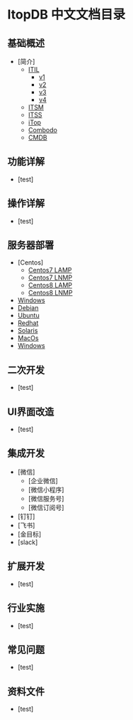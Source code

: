 # ItopDB 中文文档目录



## 基础概述 <a id="base"></a>

- [简介]
  - [ITIL](install/centos/7/lnmp.md)
    - [v1](install/centos/7/lnmp.md)
    - [v2](install/centos/7/lnmp.md)
    - [v3](install/centos/7/lnmp.md)
    - [v4](install/centos/7/lnmp.md)
  - [ITSM](install/centos/7/lnmp.md)
  - [ITSS](install/centos/7/lnmp.md)
  - [iTop](install/centos/7/lnmp.md)
  - [Combodo](install/centos/7/lnmp.md)
  - [CMDB](install/centos/7/lnmp.md)


## 功能详解 <a id="base1"></a>
- [test]

## 操作详解 <a id="base2"></a>
- [test]

## 服务器部署  <a id="base3"></a>

- [Centos]
   - [Centos7 LAMP](install/centos/7/lamp.md)
   - [Centos7 LNMP](install/centos/7/lnmp.md)
   - [Centos8 LAMP](install/centos/8/lamp.md)
   - [Centos8 LNMP](install/centos/8/lnmp.md)
- [Windows](install/centos/7/lamp.md)
- [Debian](install/centos/7/lamp.md)
- [Ubuntu](install/centos/7/lamp.md)
- [Redhat](install/centos/7/lamp.md)
- [Solaris](install/centos/7/lamp.md)
- [MacOs](install/centos/7/lamp.md)
- [Windows](install/centos/7/lamp.md)



## 二次开发  <a id="base4"></a>
- [test]

## UI界面改造  <a id="base5"></a>
- [test]

## 集成开发  <a id="base6"></a>
- [微信]
  - [企业微信]
  - [微信小程序]
  - [微信服务号]
  - [微信订阅号]
- [钉钉]
- [飞书]
- [金目标]
- [slack]

## 扩展开发  <a id="base7"></a>
- [test]

## 行业实施 <a id="base8"></a>
- [test]

## 常见问题  <a id="base9"></a>
- [test]

## 资料文件  <a id="base10"></a>
- [test]
